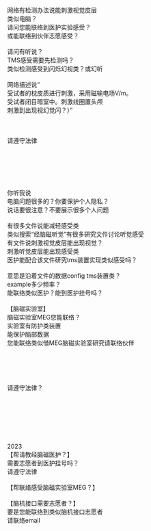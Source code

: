 <br>
<br>
<br>
网络有检测办法说能刺激视觉皮层<br>
类似电脑？<br>
请问您能联络到医护实验感受？<br>
或能联络到伙伴志愿感受？<br>
<br>
请问有听说？<br>
TMS感受需要先检测吗？<br>
类似检测感受到闪烁幻视类？或幻听<br>
<br>
网络描述说“<br>
受试者的枕皮质进行刺激，采用磁输电场V/m。<br>
受试者闭目暗室中。刺激线圈置头颅<br>
刺激到出现视幻觉闪？）”<br>
<br>
<br>
<br>
请遵守法律
<br>
<br>
<br>
<br>
<br>
<br>
<br>
你听我说<br>
电脑问题很多的？你要保护个人隐私？<br>
说话要很注意？不要展示很多个人问题<br>
<br>
有很多文件说能减轻感受类<br>
类似搜索“经脑磁听觉”有很多研究文件讨论听觉感受<br>
有文件说刺激视觉皮层能出现视觉？<br>
刺激听觉皮层能出现感受类<br>
医护能配合该文件研究tms装置实现类似感受吗？<br>
<br>
意思是沿着文件的数据config tms装置类？<br>
example多少频率？<br>
能联络类似医护？能到医护挂号吗？<br>
<br>
【脑磁实验室】<br>
脑磁实验室MEG您能联络？<br>
实验室有防护类装置<br>
能保护脑部数据<br>
您能联络类似借MEG脑磁实验室研究请联络伙伴<br>
<br>
<br>
<br>
<br>
<br>
请遵守法律？<br>
<br>
<br>
<br>
<br>
<br>
<br>
<br>
2023<br>
【帮请教经脑磁医护？】<br>
需要志愿者到医护挂号吗？<br>
请遵守法律<br>
<br>
【帮联络感受脑磁实验室MEG？】<br>
<br>
【脑机接口需要志愿者？】<br>
要是您能联络到类似脑机接口志愿者<br>
请联络email<br>
<br>
<br>
<br>
<br>
<br>
<br>
<br>
<br>
<br>
<br>
<br>
<br>
<br>













